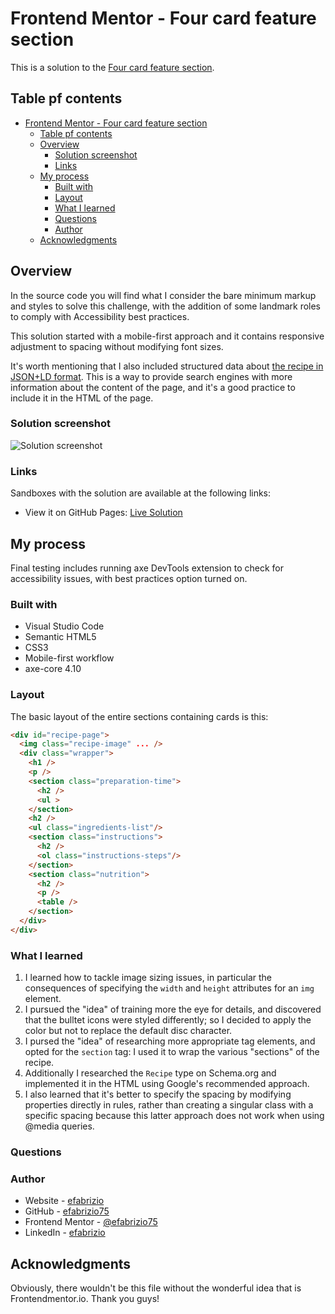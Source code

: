 # Frontend Mentor - Four card feature section

This is a solution to the [Four card feature section](https://www.frontendmentor.io/challenges/four-card-feature-section-weK1eFYK).

## Table pf contents

- [Frontend Mentor - Four card feature section](#frontend-mentor---four-card-feature-section)
  - [Table pf contents](#table-pf-contents)
  - [Overview](#overview)
    - [Solution screenshot](#solution-screenshot)
    - [Links](#links)
  - [My process](#my-process)
    - [Built with](#built-with)
    - [Layout](#layout)
    - [What I learned](#what-i-learned)
    - [Questions](#questions)
    - [Author](#author)
  - [Acknowledgments](#acknowledgments)

## Overview

In the source code you will find what I consider the bare minimum markup and styles to solve this challenge, with the addition of some landmark roles to comply with Accessibility best practices.

This solution started with a mobile-first approach and it contains responsive adjustment to spacing without modifying font sizes.

It's worth mentioning that I also included structured data about [the recipe in JSON+LD format](https://developers.google.com/search/docs/appearance/structured-data/recipe). This is a way to provide search engines with more information about the content of the page, and it's a good practice to include it in the HTML of the page.

### Solution screenshot

![Solution screenshot](assets/images/solution_1.png)

### Links

Sandboxes with the solution are available at the following links:
- View it on GitHub Pages: [Live Solution](https://efabrizio75.github.io/frontend-mentor-challenges/newbie/four-card-feature-section-master/)

## My process

Final testing includes running axe DevTools extension to check for accessibility issues, with best practices option turned on.

### Built with

- Visual Studio Code
- Semantic HTML5
- CSS3
- Mobile-first workflow
- axe-core 4.10

### Layout

The basic layout of the entire sections containing cards is this:

```html
<div id="recipe-page">
  <img class="recipe-image" ... />
  <div class="wrapper">
    <h1 />
    <p />
    <section class="preparation-time">
      <h2 />
      <ul >
    </section>
    <h2 />
    <ul class="ingredients-list"/>
    <section class="instructions">
      <h2 />
      <ol class="instructions-steps"/>
    </section>
    <section class="nutrition">
      <h2 />
      <p />
      <table />
    </section>
  </div>
</div>
```

### What I learned

1. I learned how to tackle image sizing issues, in particular the consequences of specifying the `width` and `height` attributes for an `img` element.
1. I pursued the "idea" of training more the eye for details, and discovered that the bulltet icons were styled differently; so I decided to apply the color but not to replace the default disc character.
1. I pursed the "idea" of researching more appropriate tag elements, and opted for the `section` tag: I used it to wrap the various "sections" of the recipe.
1. Additionally I researched the `Recipe` type on Schema.org and implemented it in the HTML using Google's recommended approach.
1. I also learned that it's better to specify the spacing by modifying properties directly in rules, rather than creating a singular class with a specific spacing because this latter approach does not work when using @media queries.

### Questions


### Author

- Website - [efabrizio](https://www.efabrizio.com)
- GitHub - [efabrizio75](https://github.com/efabrizio75)
- Frontend Mentor - [@efabrizio75](https://www.frontendmentor.io/profile/efabrizio75)
- LinkedIn - [efabrizio](https://www.linkedin.com/in/efabrizio/)

## Acknowledgments

Obviously, there wouldn't be this file without the wonderful idea that is Frontendmentor.io. Thank you guys!
